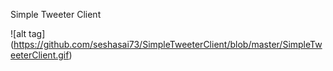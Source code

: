 Simple Tweeter Client

![alt tag] (https://github.com/seshasai73/SimpleTweeterClient/blob/master/SimpleTweeterClient.gif)

